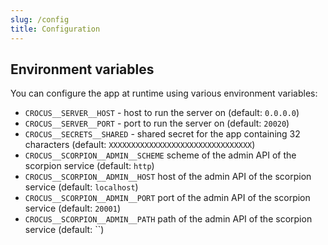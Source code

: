 ```yaml
---
slug: /config
title: Configuration
---
```


## Environment variables

You can configure the app at runtime using various environment variables:

- `CROCUS__SERVER__HOST` -
  host to run the server on
  (default: `0.0.0.0`)
- `CROCUS__SERVER__PORT` -
  port to run the server on
  (default: `20020`)
- `CROCUS__SECRETS__SHARED` -
  shared secret for the app containing 32 characters
  (default: `XXXXXXXXXXXXXXXXXXXXXXXXXXXXXXXX`)
- `CROCUS__SCORPION__ADMIN__SCHEME`
  scheme of the admin API of the scorpion service
  (default: `http`)
- `CROCUS__SCORPION__ADMIN__HOST`
  host of the admin API of the scorpion service
  (default: `localhost`)
- `CROCUS__SCORPION__ADMIN__PORT`
  port of the admin API of the scorpion service
  (default: `20001`)
- `CROCUS__SCORPION__ADMIN__PATH`
  path of the admin API of the scorpion service
  (default: ``)
